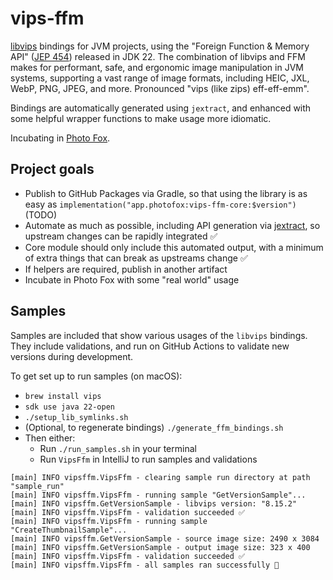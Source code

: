 # vips-ffm

[libvips](https://github.com/libvips/libvips) bindings for JVM projects, using the "Foreign Function & Memory API"
([JEP 454](https://openjdk.org/jeps/454)) released in JDK 22. The combination of libvips and FFM makes for performant, safe, and ergonomic image
manipulation in JVM systems, supporting a vast range of image formats, including HEIC, JXL, WebP, PNG, JPEG, and more.
Pronounced "vips (like zips) eff-eff-emm".

Bindings are automatically generated using `jextract`, and enhanced with some helpful wrapper functions to make usage
more idiomatic.

Incubating in [Photo Fox](https://github.com/lopcode/photo-fox).

## Project goals

* Publish to GitHub Packages via Gradle, so that using the library is as easy as
`implementation("app.photofox:vips-ffm-core:$version")` (TODO)
* Automate as much as possible, including API generation via [jextract](https://github.com/openjdk/jextract), so
  upstream changes can be rapidly integrated ✅
* Core module should only include this automated output, with a minimum of extra things that can break as upstreams
  change ✅
* If helpers are required, publish in another artifact
* Incubate in Photo Fox with some "real world" usage

## Samples

Samples are included that show various usages of the `libvips` bindings. They include validations, and run on GitHub
Actions to validate new versions during development.

To get set up to run samples (on macOS):
* `brew install vips`
* `sdk use java 22-open`
* `./setup_lib_symlinks.sh`
* (Optional, to regenerate bindings) `./generate_ffm_bindings.sh`
* Then either:
  * Run `./run_samples.sh` in your terminal
  * Run `VipsFfm` in IntelliJ to run samples and validations

```
[main] INFO vipsffm.VipsFfm - clearing sample run directory at path "sample_run"
[main] INFO vipsffm.VipsFfm - running sample "GetVersionSample"...
[main] INFO vipsffm.GetVersionSample - libvips version: "8.15.2"
[main] INFO vipsffm.VipsFfm - validation succeeded ✅
[main] INFO vipsffm.VipsFfm - running sample "CreateThumbnailSample"...
[main] INFO vipsffm.GetVersionSample - source image size: 2490 x 3084
[main] INFO vipsffm.GetVersionSample - output image size: 323 x 400
[main] INFO vipsffm.VipsFfm - validation succeeded ✅
[main] INFO vipsffm.VipsFfm - all samples ran successfully 🎉
```
